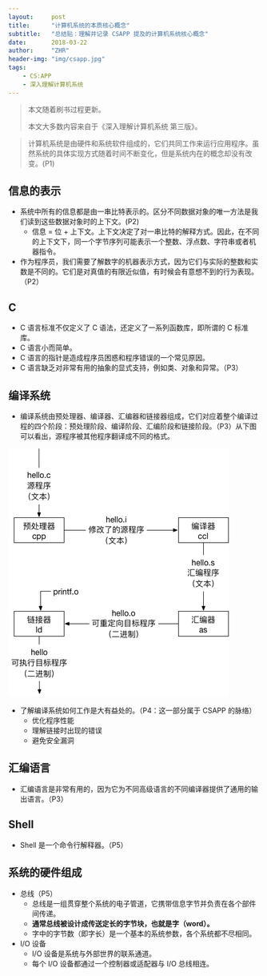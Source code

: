 ```yaml
---
layout:     post
title:      "计算机系统的本质核心概念"
subtitle:   "总结贴：理解并记录 CSAPP 提及的计算机系统核心概念"
date:       2018-03-22
author:     "ZHR"
header-img: "img/csapp.jpg"
tags:
    - CS:APP
    - 深入理解计算机系统
---
```


> 本文随着刷书过程更新。
>
> 本文大多数内容来自于《深入理解计算机系统 第三版》。

> 计算机系统是由硬件和系统软件组成的，它们共同工作来运行应用程序。虽然系统的具体实现方式随着时间不断变化，但是系统内在的概念却没有改变。(P1)

## 信息的表示

* 系统中所有的信息都是由一串比特表示的。区分不同数据对象的唯一方法是我们读到这些数据对象时的上下文。(P2)
  * 信息 = 位 + 上下文。上下文决定了对一串比特的解释方式。因此，在不同的上下文下，同一个字节序列可能表示一个整数、浮点数、字符串或者机器指令。
* 作为程序员，我们需要了解数字的机器表示方式，因为它们与实际的整数和实数是不同的。它们是对真值的有限近似值，有时候会有意想不到的行为表现。（P2）

## C

* C 语言标准不仅定义了 C 语法，还定义了一系列函数库，即所谓的 C 标准库。
* C 语言小而简单。
* C 语言的指针是造成程序员困惑和程序错误的一个常见原因。
* C 语言缺乏对非常有用的抽象的显式支持，例如类、对象和异常。（P3）

## 编译系统

* 编译系统由预处理器、编译器、汇编器和链接器组成，它们对应着整个编译过程的四个阶段：预处理阶段、编译阶段、汇编阶段和链接阶段。（P3）从下图可以看出，源程序被其他程序翻译成不同的格式。

![compilation system](/img/in-post/compilation-system.jpg)

* 了解编译系统如何工作是大有益处的。（P4：这一部分属于 CSAPP 的脉络）
  * 优化程序性能
  * 理解链接时出现的错误
  * 避免安全漏洞

## 汇编语言

* 汇编语言是非常有用的，因为它为不同高级语言的不同编译器提供了通用的输出语言。（P3）

## Shell

* Shell 是一个命令行解释器。（P5）

## 系统的硬件组成

* 总线（P5）
  * 总线是一组贯穿整个系统的电子管道，它携带信息字节并负责在各个部件间传递。
  * **通常总线被设计成传送定长的字节块，也就是字（word）。**
  * 字中的字节数（即字长）是一个基本的系统参数，各个系统都不尽相同。
* I/O 设备
  * I/O 设备是系统与外部世界的联系通道。
  * 每个 I/O 设备都通过一个控制器或适配器与 I/O 总线相连。 
